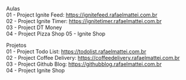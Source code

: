 Aulas  
01 - Project Ignite Feed: https://ignitefeed.rafaelmattei.com.br  
02 - Project Ignite Timer: https://ignitetimer.rafaelmattei.com.br  
03 - Project DT Money  
04 - Project Pizza Shop
05 - Ignite Shop

Projetos  
01 - Project Todo List: https://todolist.rafaelmattei.com.br  
02 - Project Coffee Delivery: https://coffeedelivery.rafaelmattei.com.br  
03 - Project Github Blog: https://githubblog.rafaelmattei.com.br  
04 - Project Ignite Shop

